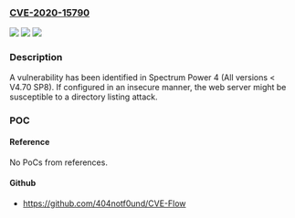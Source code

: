 ### [CVE-2020-15790](https://cve.mitre.org/cgi-bin/cvename.cgi?name=CVE-2020-15790)
![](https://img.shields.io/static/v1?label=Product&message=Spectrum%20Power%204&color=blue)
![](https://img.shields.io/static/v1?label=Version&message=All%20versions%20%3C%20V4.70%20SP8%20&color=brightgreen)
![](https://img.shields.io/static/v1?label=Vulnerability&message=CWE-548%3A%20Exposure%20of%20Information%20Through%20Directory%20Listing&color=brightgreen)

### Description

A vulnerability has been identified in Spectrum Power 4 (All versions < V4.70 SP8). If configured in an insecure manner, the web server might be susceptible to a directory listing attack.

### POC

#### Reference
No PoCs from references.

#### Github
- https://github.com/404notf0und/CVE-Flow

